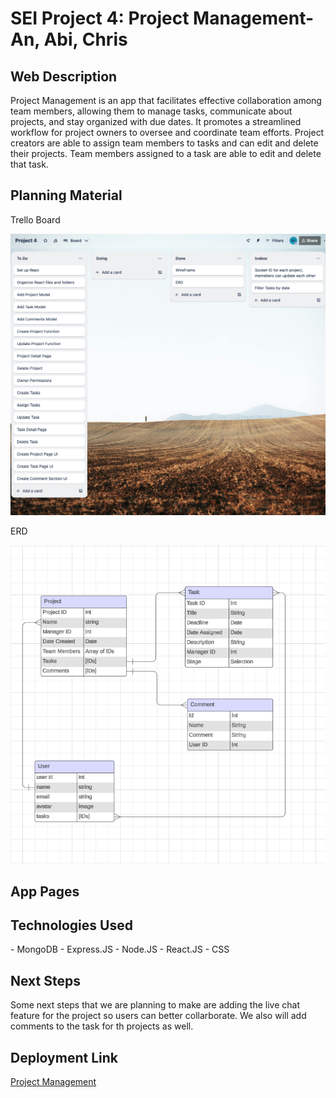 <h1>SEI Project 4: Project Management- An, Abi, Chris</h1>
<h2>Web Description</h2>

<p>Project Management is an app that facilitates effective collaboration among team members, allowing them to manage tasks, communicate about projects, and stay organized with due dates. It promotes a streamlined workflow for project owners to oversee and coordinate team efforts. Project creators are able to assign team members to tasks and can edit and delete their projects. Team members assigned to a task are able to edit and delete that task.</p>

<h2>Planning Material</h2>

<p> Trello Board </p>

![image](trello.png)

<p>ERD</p>

![image](erd.png)


<h2>App Pages</h2>


<h2>Technologies Used</h2>

<p>
- MongoDB
- Express.JS
- Node.JS
- React.JS
- CSS
</p>



<h2>Next Steps</h2>
<p>Some next steps that we are planning to make are adding the live chat feature for the project so users can better collarborate. We also will add comments to the task for th projects as well.</p>

<h2>Deployment Link</h2>
<a href="https://project-management-a-5ace3a71eb34.herokuapp.com/" >Project Management</a>
